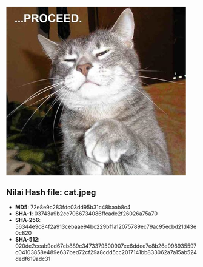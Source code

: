 ![](https://github.com/fixploit03/Hash-Checker/blob/main/cat.jpeg)

## Nilai Hash file: cat.jpeg

- **MD5**: 72e8e9c283fdc03dd95b31c48baab8c4
- **SHA-1**: 03743a9b2ce7066734086ffcade2f26026a75a70
- **SHA-256**: 56344e9c84f2a913cebaae94bc229bf1a12075789ec79ac95ecbd21d43e0c820
- **SHA-512**: 020de2ceab9cd67cb889c3473379500907ee6ddee7e8b26e998935597c04103858e489e637bed72cf29a8cdd5cc2017141bb833062a7a15ab524dedf619adc31
